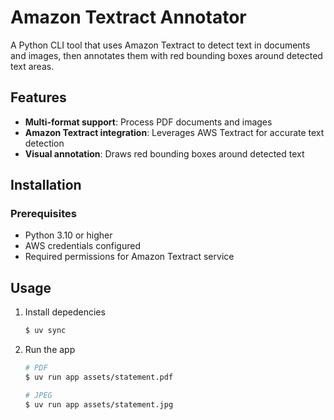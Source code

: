 # Amazon Textract Annotator

A Python CLI tool that uses Amazon Textract to detect text in documents and images, then annotates them with red bounding boxes around detected text areas.

## Features

- **Multi-format support**: Process PDF documents and images
- **Amazon Textract integration**: Leverages AWS Textract for accurate text detection
- **Visual annotation**: Draws red bounding boxes around detected text

## Installation

### Prerequisites

- Python 3.10 or higher
- AWS credentials configured
- Required permissions for Amazon Textract service

## Usage

1. Install depedencies

    ```bash
    $ uv sync
    ```

2. Run the app

    ```bash
    # PDF
    $ uv run app assets/statement.pdf

    # JPEG
    $ uv run app assets/statement.jpg
    ```